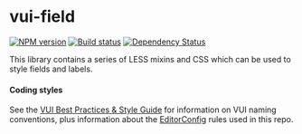 # vui-field
[![NPM version][npm-image]][npm-url]
[![Build status][ci-image]][ci-url]
[![Dependency Status][dependencies-image]][dependencies-url]

This library contains a series of LESS mixins and CSS which can be used to
style fields and labels.

[npm-url]: https://www.npmjs.org/package/vui-field
[npm-image]: https://img.shields.io/npm/v/vui-field.svg
[ci-url]: https://travis-ci.org/Brightspace/valence-ui-field
[ci-image]: https://img.shields.io/travis-ci/Brightspace/valence-ui-field.svg
[dependencies-url]: https://david-dm.org/brightspace/valence-ui-field
[dependencies-image]: https://img.shields.io/david/Brightspace/valence-ui-field.svg

#### Coding styles
See the [VUI Best Practices & Style Guide](https://github.com/Brightspace/valence-ui-docs/wiki/Best-Practices-&-Style-Guide) for information on VUI naming conventions, plus information about the [EditorConfig](http://editorconfig.org) rules used in this repo.
